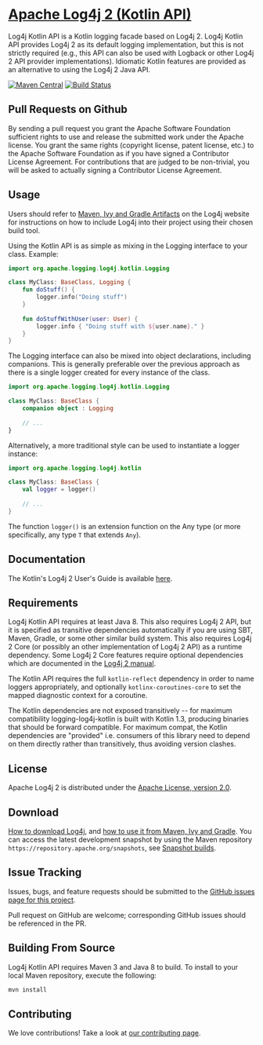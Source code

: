 # [Apache Log4j 2 (Kotlin API)](http://logging.apache.org/log4j/2.x/)

Log4j Kotlin API is a Kotlin logging facade based on Log4j 2. Log4j Kotlin API provides Log4j 2 as its
default logging implementation, but this is not strictly required (e.g., this API can also be used with Logback
or other Log4j 2 API provider implementations). Idiomatic Kotlin features are provided as an alternative to using
the Log4j 2 Java API.

[![Maven Central](https://img.shields.io/maven-central/v/org.apache.logging.log4j/log4j-api-kotlin.svg)](https://search.maven.org/artifact/org.apache.logging.log4j/log4j-api-kotlin)
[![Build Status](https://ci-builds.apache.org/job/Logging/job/log4j-kotlin/job/master/lastBuild/badge/icon)](https://builds.apache.org/job/Logging/job/log4j-kotlin/job/master/)

## Pull Requests on Github

By sending a pull request you grant the Apache Software Foundation sufficient rights to use and release the submitted
work under the Apache license. You grant the same rights (copyright license, patent license, etc.) to the
Apache Software Foundation as if you have signed a Contributor License Agreement. For contributions that are
judged to be non-trivial, you will be asked to actually signing a Contributor License Agreement.

## Usage

Users should refer to [Maven, Ivy and Gradle Artifacts](https://logging.apache.org/log4j/kotlin/artifacts.html)
on the Log4j website for instructions on how to include Log4j into their project using their chosen build tool.

Using the Kotlin API is as simple as mixing in the Logging interface to your class. Example:

```kotlin
import org.apache.logging.log4j.kotlin.Logging

class MyClass: BaseClass, Logging {
    fun doStuff() {
        logger.info("Doing stuff")
    }
    
    fun doStuffWithUser(user: User) {
        logger.info { "Doing stuff with ${user.name}." }
    }
}
```

The Logging interface can also be mixed into object declarations, including companions. This is generally preferable over the previous approach as there is a single logger created for every instance of the class.

```kotlin
import org.apache.logging.log4j.kotlin.Logging

class MyClass: BaseClass {
    companion object : Logging
    
    // ...
}
```

Alternatively, a more traditional style can be used to instantiate a logger instance:

```kotlin
import org.apache.logging.log4j.kotlin

class MyClass: BaseClass {
    val logger = logger()
    
    // ...
}
```

The function `logger()` is an extension function on the Any type (or more specifically, any type `T` that extends `Any`).

<!--
TODO: uncomment when 1.3.0 is released:
Beginning in version 1.3.0, an extension property is also available on classes:

```kotlin
import org.apache.logging.log4j.kotlin.logger

class MyClass: BaseClass {
  fun doStuff() {
    logger.info("Hello, world!")
  }
}
```

Also added in version 1.3.0, the `ThreadContext` API has two facade objects provided: `ContextMap` and `ContextStack`.

```kotlin
import org.apache.logging.log4j.kotlin.ContextMap
import org.apache.logging.log4j.kotlin.ContextStack

ContextMap["key"] = "value"
assert(ContextMap["key"] == "value")
assert("key" in ContextMap)

ContextMap += "anotherKey" to "anotherValue"
ContextMap -= "key"

ContextStack.push("message")
assert(!ContextStack.empty)
assert(ContextStack.depth == 1)
val message = ContextStack.peek()
assert(message == ContextStack.pop())
assert(ContextStack.empty)
```
-->

## Documentation

The Kotlin's Log4j 2 User's Guide is available [here](https://logging.apache.org/log4j/kotlin/index.html).

## Requirements

Log4j Kotlin API requires at least Java 8. This also requires Log4j 2 API, but it is specified as transitive
dependencies automatically if you are using SBT, Maven, Gradle, or some other similar build system. This also
requires Log4j 2 Core (or possibly an other implementation of Log4j 2 API) as a runtime dependency. Some
Log4j 2 Core features require optional dependencies which are documented in the 
[Log4j 2 manual](https://logging.apache.org/log4j/2.x/manual/index.html).

The Kotlin API requires the full `kotlin-reflect` dependency in order to name loggers appropriately, and
optionally `kotlinx-coroutines-core` to set the mapped diagnostic context for a coroutine.

The Kotlin dependencies are not exposed transitively -- for maximum compatibility logging-log4j-kotlin is built
with Kotlin 1.3, producing binaries that should be forward compatible. For maximum compat, the Kotlin dependencies
are "provided" i.e. consumers of this library need to depend on them directly rather than transitively, thus
avoiding version clashes.

## License

Apache Log4j 2 is distributed under the [Apache License, version 2.0](http://www.apache.org/licenses/LICENSE-2.0.html).

## Download

[How to download Log4j](http://logging.apache.org/log4j/2.x/download.html),
and [how to use it from Maven, Ivy and Gradle](http://logging.apache.org/log4j/2.x/maven-artifacts.html).
You can access the latest development snapshot by using the Maven repository `https://repository.apache.org/snapshots`,
see [Snapshot builds](https://logging.apache.org/log4j/2.x/maven-artifacts.html#Snapshot_builds).

## Issue Tracking

Issues, bugs, and feature requests should be submitted to the
[GitHub issues page for this project](https://github.com/apache/logging-log4j-kotlin/issues).

Pull request on GitHub are welcome; corresponding GitHub issues should be referenced in the PR.

## Building From Source

Log4j Kotlin API requires Maven 3 and Java 8 to build. To install to your local
Maven repository, execute the following:

```sh
mvn install
```

## Contributing

We love contributions!
Take a look at [our contributing page](CONTRIBUTING.md).
